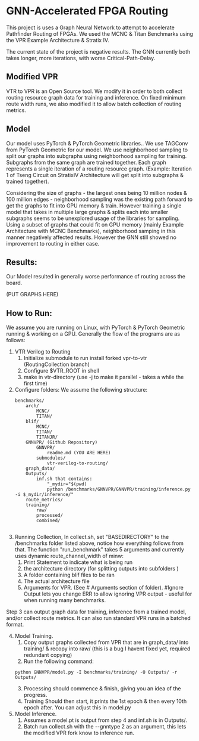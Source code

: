 # GNN-Accelerated FPGA Routing
This project is uses a Graph Neural Network to attempt to accelerate Pathfinder Routing of FPGAs. We used the MCNC & Titan Benchmarks using the VPR Example Architecture & Stratix IV. 

The current state of the project is negative results. The GNN currently both takes longer, more iterations, with worse Critical-Path-Delay. 

## Modified VPR
VTR to VPR is an Open Source tool. We modify it in order to both collect routing resource graph data for training and inference. On fixed minimum route width runs, we also modified it to allow batch collection of routing metrics. 

## Model
Our model uses PyTorch & PyTorch Geometric libraries.. We use TAGConv from PyTorch Geometric for our model. We use neighborhood sampling to split our graphs into subgraphs using neighborhood sampling for training. Subgraphs from the same graph are trained together. Each graph represents a single iteration of a routing resource graph. (Example: Iteration 1 of Tseng Circuit on StratixIV Architecture will get split into subgraphs & trained together).

Considering the size of graphs - the largest ones being 10 million nodes & 100 million edges - neighborhood sampling was the existing path forward to get the graphs to fit into GPU memory & train. However training a single model that takes in multiple large graphs & splits each into smaller subgraphs seems to be unexplored usage of the libraries for sampling. Using a subset of graphs that could fit on GPU memory (mainly Example Architecture with MCNC Benchmarks), neighborhood samping in this manner negatively affected results. However the GNN still showed no improvement to routing in either case. 

## Results:

Our Model resulted in generally worse performance of routing across the board. 

(PUT GRAPHS HERE)

## How to Run:
We assume you are running on Linux, with PyTorch & PyTorch Geometric running & working on a GPU. 
Generally the flow of the programs are as follows:
1. VTR Verilog to Routing
    1. Initialize submodule to run install forked vpr-to-vtr (RoutingCollection branch)
    2. Configure $VTR_ROOT in shell
    3. make in vtr-directory (use -j to make it parallel - takes a while the first time)
2. Configure folders:
    We assume the following structure:
    ```
    benchmarks/
        arch/
            MCNC/
            TITAN/
        blif/
            MCNC/
            TITAN/
            TITANJR/
        GNNVPR/ (Github Repository)
            GNNVPR/
                readme.md (YOU ARE HERE)
            submodules/
                vtr-verilog-to-routing/
        graph_data/
        Outputs/
            inf.sh that contains:
                "_mydir="$(pwd)
                python /benchmarks/GNNVPR/GNNVPR/training/inference.py -i $_mydir/inference/"
        route_metrics/
        training/
            raw/
            processed/
            combined/
        

    ```
3. Running Collection, In collect.sh, set "BASEDIRECTORY" to the /benchmarks folder listed above, notice how everything follows from that. The function "run_benchmark" takes 5 arguments and currently uses dynamic route_channel_width of minw:
    1. Print Statement to indicate what is being run
    2. the architecture directory (for splitting outputs into subfolders )
    3. A folder containing blif files to be ran
    4. The actual architecture file
    5. Arguments for VPR. (See # Arguments section of folder). #Ignore Output lets you change ERR to allow ignoring VPR output - useful for when running many benchmarks. 


Step 3 can output graph data for training, inference from a trained model, and/or collect route metrics. It can also run standard VPR runs in a batched format.

4. Model Training. 
    1. Copy output graphs collected from VPR that are in graph_data/ into training/ & recopy into raw/ (this is a bug I havent fixed yet, required redundant copying)
    2. Run the following command:
    ```
    python GNNVPR/model.py -I benchmarks/training/ -O Outputs/ -r Outputs/
    ```
    3. Processing should commence & finish, giving you an idea of the progress.
    4. Training Should then start, it prints the 1st epoch & then every 10th epoch after. You can adjust this in model.py
5. Model Inference. 
    1. Assumes a model.pt is output from step 4 and inf.sh is in Outputs/. 
    2. Batch run collect.sh with the --gnntype 2 as an argument, this lets the modified VPR fork know to inference run. 

